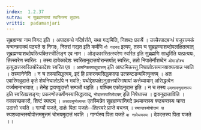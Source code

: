 ```yaml
---
index:  1.2.37
sutra:  न सुब्रह्मण्यायां स्वरितस्य तूदात्तः
vritti:  padamanjari
---
```


सुब्रह्मण्या नाम निगद इति । अपादबन्धे गदिर्वर्त्तते, यथा गद्यमिति, निशब्दः प्रकर्षे । उच्चैरपादबन्धं यजुरात्मकं यन्मन्त्रवाक्यं पठ्यते स निगदः, नितरां गद्यत इति कर्मणि `नौ गदनद` इत्यप्, तस्य च सुब्रह्णण्याशब्दोपलक्षितत्वात् सुब्रह्मण्याशब्दोपरित्यक्तिस्त्रीलिङ्ग एव नाम । ओङ्कारस्तित्स्वरेण स्वरित इति सुब्रह्मणि साधुरिति यत्प्रत्ययः, तित्स्वरेण स्वरितः । तस्य टाबेकादेशः स्वरितानुदात्तयोरान्तर्यात् स्वरितः, ततो निपातेर्नौशब्देन `ओमाङोश्च` इत्युदात्तस्वरितयोरेकादेशः स्वरित एव । `आमन्त्रितमाद्युदात्तम्` इति आष्टमिकस्तु निघातोऽसमानवाक्यत्वान्न भवति । तस्यानेनेति । न च तस्यासिद्धत्वम्, इदं हि प्रकरणमसिद्धकाण़्ड उत्क्रष्टडव्यमित्युक्तम् । अत एवास्मिन्नुदात्ते कृते शेषनिघातोऽपि न भवति; यथोद्देशपक्षेऽनुदात्तपरिभाषायां कर्त्तव्यायाम् असिद्धत्वेन वर्ज्यमानाभावात् । तेनेह द्वावप्युदात्तौ सम्पन्नौ थइति । पश्चिम एकोऽनुदात्त इति । न च तस्य `उदत्तादनुदात्तस्य` इति स्वरितप्रसङ्गः; प्रकरणोतकर्षेणस्यासिद्धत्वाद्, `नोदात्तस्वरितोदयम्` इति निषेधाच्च । द्वावनुदात्ताविति । वकारच्छकारौ, शिष्टं स्पष्टम् । `असावमुष्येत्यन्तः` एतस्मिन्नेव सुब्रह्मण्यानिगदे प्रथमान्तस्य षष्ठ्यन्तस्य चान्त उदात्तो भवति । गार्ग्यो यजते, दाक्षेः पिता यजते--तित्स्वरे प्राप्ते वचनम् । `स्यान्तस्योपोत्तमं च` स्यशब्दान्तस्योपोत्तममुत्तमं चोभयमुदात्तं भवति । गार्ग्यस्य पिता यजते `वा नामेधयस्य` । देवदत्तस्य पिता यजते ।।
